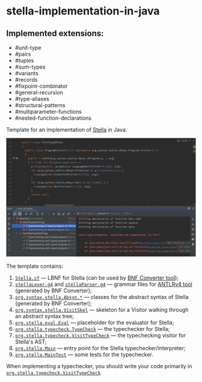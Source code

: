 # stella-implementation-in-java

## Implemented extensions:

- #unit-type
- #pairs
- #tuples
- #sum-types
- #variants
- #records
- #fixpoint-combinator
- #general-recursion
- #type-aliases
- #structural-patterns
- #multiparameter-functions
- #nested-function-declarations

Template for an implementation of [Stella](https://fizruk.github.io/stella/) in Java.

![Screenshot from Intellij IDEA](images/idea-demo.png)

The template contains:
1. [`Stella.cf`](Stella.cf) — LBNF for Stella (can be used by [BNF Converter tool](https://bnfc.digitalgrammars.com));
2. [`stellaLexer.g4`](src/main/java/org/syntax/stella/stellaLexer.g4) and [`stellaParser.g4`](src/main/java/org/syntax/stella/stellaParser.g4) — grammar files for [ANTLRv4 tool](https://www.antlr.org) (generated by BNF Converter);
3. [`org.syntax.stella.Absyn.*`](src/main/java/org/syntax/stella/Absyn/) — classes for the abstract syntax of Stella (generated by BNF Converter);
4. [`org.syntax.stella.VisitSkel`](src/main/java/org/syntax/stella/VisitSkel.java) — skeleton for a Visitor walking through an abstract syntax tree;
5. [`org.stella.eval.Eval`](src/main/java/org/stella/eval/Eval.java) — placeholder for the evaluator for Stella;
6. [`org.stella.typecheck.TypeCheck`](src/main/java/org/stella/typecheck/TypeCheck.java) — the typechecker for Stella;
7. [`org.stella.typecheck.VisitTypeCheck`](src/main/java/org/stella/typecheck/VisitTypeCheck.java) — the typechecking visitor for Stella's AST;
8. [`org.stella.Main`](src/main/java/org/stella/Main.java) — entry point for the Stella typechecker/interpreter;
9. [`org.stella.MainTest`](src/test/java/org/stella/MainTest) — some tests for the typechecker.

When implementing a typechecker, you should write your code primarily in [`org.stella.typecheck.VisitTypeCheck`](src/main/java/org/stella/typecheck/VisitTypeCheck.java).
